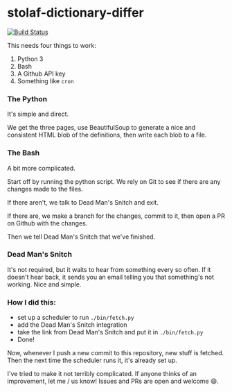 # stolaf-dictionary-differ

[![Build Status](https://travis-ci.org/StoDevX/stolaf-dictionary-definitions.svg?branch=master)](https://travis-ci.org/StoDevX/stolaf-dictionary-definitions)

This needs four things to work:

1. Python 3
2. Bash
3. A Github API key
4. Something like `cron`

### The Python
It's simple and direct.

We get the three pages, use BeautifulSoup to generate a nice and consistent HTML blob of the definitions, then write each blob to a file.


### The Bash
A bit more complicated.

Start off by running the python script. We rely on Git to see if there are any changes made to the files.

If there aren't, we talk to Dead Man's Snitch and exit.

If there are, we make a branch for the changes, commit to it, then open a PR on Github with the changes.

Then we tell Dead Man's Snitch that we've finished.


### Dead Man's Snitch
It's not required, but it waits to hear from something every so often. If it doesn't hear back, it sends you an email telling you that something's not working. Nice and simple.


### How I did this:

- set up a scheduler to run `./bin/fetch.py`
- add the Dead Man's Snitch integration
- take the link from Dead Man's Snitch and put it in `./bin/fetch.py`
- Done!

Now, whenever I push a new commit to this repository, new stuff is fetched. Then the next time the scheduler runs it, it's already set up.

I've tried to make it not terribly complicated. If anyone thinks of an improvement, let me / us know! Issues and PRs are open and welcome :smile:.
